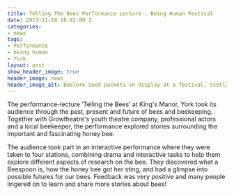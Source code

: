 ```yaml
---
title: Telling The Bees Performance Lecture - Being Human Festival
date: 2017-11-18 18:42:00 Z
categories:
- news
tags:
- Performance
- being human
- York
layout: post
show_header_image: true
header_image: news
header_image_alt: Beelore seed packets on display at a festival, Scotland 2015
---
```


The performance-lecture ‘Telling the Bees’ at King's Manor, York took its audience through the past, present and future of bees and beekeeping. Together with Growtheatre's youth theatre company, professional actors and a local beekeeper, the performance explored stories surrounding the important and fascinating honey bee.

The audience took part in an interactive performance where they were taken to four stations, combining drama and interactive tasks to help them explore different aspects of research on the bee. They discovered what a Beespoon is, how the honey bee got her sting, and had a glimpse into possible futures for our bees. Feedback was very positive and many people lingered on to learn and share more stories about bees!
